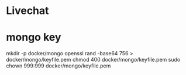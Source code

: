 # Livechat

# mongo key

mkdir -p docker/mongo
openssl rand -base64 756 > docker/mongo/keyfile.pem
chmod 400 docker/mongo/keyfile.pem
sudo chown 999:999 docker/mongo/keyfile.pem